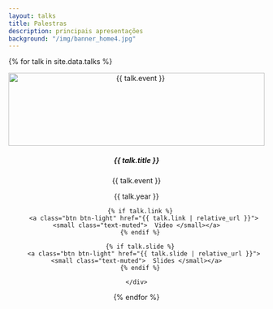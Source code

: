 ```yaml
---
layout: talks
title: Palestras
description: principais apresentações
background: "/img/banner_home4.jpg"
---
```


<style>

.card-img-top {
    width: 100%;
    height: 15vw;
    object-fit: cover;
}

.card{
    height: 600px;
    text-align: center;
    border: none;
}
</style>

<div class="card-columns">

{% for talk in site.data.talks %}

  <div class="card">
    <img class="rounded img-fluid card-img-top" src="{{ talk.img_path | relative_url }}" alt="{{ talk.event }}">
    <div class="card-body">
      <h5 class="card-title">{{ talk.title }}</h5>
      <p class="card-text">{{ talk.event }}</p>
      <p class="card-text">{{ talk.year }}</p>

      {% if talk.link %}
        <a class="btn btn-light" href="{{ talk.link | relative_url }}"> <small class="text-muted">  Video </small></a>
      {% endif %}

      {% if talk.slide %}
        <a class="btn btn-light" href="{{ talk.slide | relative_url }}"> <small class="text-muted">  Slides </small></a>
      {% endif %}
      
    </div>
  </div>

{% endfor %}

</div>
